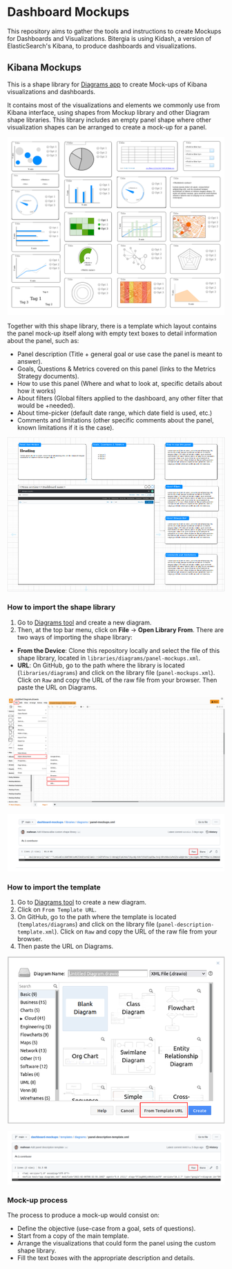 # Dashboard Mockups

This repository aims to gather the tools and instructions to create Mockups for Dashboards and Visualizations. Bitergia is using Kidash, a version of ElasticSearch's Kibana, to produce dashboards and visualizations.

## Kibana Mockups

This is a shape library for [Diagrams app](https://app.diagrams.net/) to create Mock-ups of Kibana visualizations and dashboards.

It contains most of the visualizations and elements we commonly use from Kibana interface, using shapes from Mockup library and other Diagram shape libraries. This library includes an empty panel shape where other visualization shapes can be arranged to create a mock-up for a panel.

![Shape library](docs/imgs/visualizations.png)

Together with this shape library, there is a template which layout contains the
panel mock-up itself along with empty text boxes to detail information about the panel, such as:

* Panel description (Title + general goal or use case the panel is meant to answer).
* Goals, Questions & Metrics covered on this panel (links to the Metrics Strategy documents).
* How to use this panel (Where and what to look at, specific details about how it works)
* About filters (Global filters applied to the dashboard, any other filter that would be +needed).
* About time-picker (default date range, which date field is used, etc.)
* Comments and limitations (other specific comments about the panel, known limitations if it is the case).

![Panel description template](docs/imgs/template.png)

### How to import the shape library

1. Go to [Diagrams tool](https://app.diagrams.net/) and create a new diagram.
1. Then, at the top bar menu, click on **File** -> **Open Library From**. There are two ways of importing the shape library:
  * **From the Device**: Clone this repository locally and select the file of this shape library, located in `libraries/diagrams/panel-mockups.xml`.
  * **URL**: On GitHub, go to the path where the library is located (`libraries/diagrams`) and click on the library file (`panel-mockups.xml`). Click on `Raw` and copy the URL of the raw file from your browser. Then paste the URL on Diagrams.

![Library: Import instructions](docs/imgs/instructions-import.png)

![Library: Import from URL instructions](docs/imgs/instructions-import-url.png)

### How to import the template

1. Go to [Diagrams tool](https://app.diagrams.net/) to create a new diagram.
1. Click on `From Template URL`.
1. On GitHub, go to the path where the template is located (`templates/diagrams`) and click on the library file (`panel-description-template.xml`). Click on `Raw` and copy the URL of the raw file from your browser.
1. Then paste the URL on Diagrams.

![Template: Create Diagram from template](docs/imgs/instructions-create-diagram-from-template.png)

![Template: Import from URL instructions](docs/imgs/instructions-import-template-url.png)

### Mock-up process

The process to produce a mock-up would consist on:

* Define the objective (use-case from a goal, sets of questions).
* Start from a copy of the main template.
* Arrange the visualizations that could form the panel using the custom shape library.
* Fill the text boxes with the appropriate description and details.
